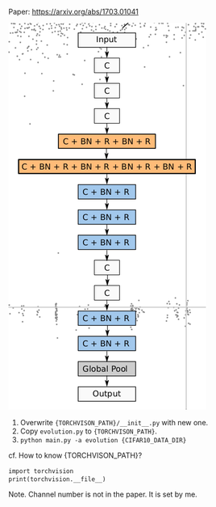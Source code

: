 Paper: https://arxiv.org/abs/1703.01041

![alt tag](fig_network.png)

1. Overwrite `{TORCHVISON_PATH}/__init__.py` with new one.
2. Copy `evolution.py` to `{TORCHVISON_PATH}`.
3. `python main.py -a evolution {CIFAR10_DATA_DIR}`

cf. How to know {TORCHVISON_PATH}?
```
import torchvision
print(torchvision.__file__)
```

Note.
Channel number is not in the paper. It is set by me.
